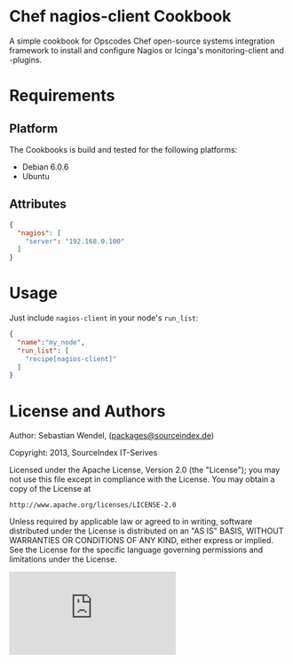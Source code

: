 # Chef nagios-client Cookbook #
A simple cookbook for Opscodes Chef open-source systems integration framework to install and configure Nagios or Icinga's monitoring-client and -plugins.

# Requirements #

## Platform ##
The Cookbooks is build and tested for the following platforms:
* Debian 6.0.6
* Ubuntu

## Attributes ##

```json
{
  "nagios": [
    "server": "192.168.0.100"
  ]
}
```

# Usage #
Just include `nagios-client` in your node's `run_list`:

```json
{
  "name":"my_node",
  "run_list": [
    "recipe[nagios-client]"
  ]
}
```

# License and Authors #

Author: Sebastian Wendel, (<packages@sourceindex.de>)

Copyright: 2013, SourceIndex IT-Serives

Licensed under the Apache License, Version 2.0 (the "License");
you may not use this file except in compliance with the License.
You may obtain a copy of the License at

    http://www.apache.org/licenses/LICENSE-2.0

Unless required by applicable law or agreed to in writing, software
distributed under the License is distributed on an "AS IS" BASIS,
WITHOUT WARRANTIES OR CONDITIONS OF ANY KIND, either express or implied.
See the License for the specific language governing permissions and
limitations under the License.

![Tracking Pixel](https://tracking.sourceindex.de/piwik.php?idsite=5&amp;rec=1)
